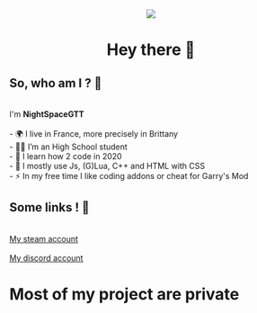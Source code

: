 <div align="center">
  <img src="https://raw.githubusercontent.com/rodrigograca31/rodrigograca31/master/matrix.svg"  />
</div>

###

<h1 align="center">Hey there 👋</h1>

###

## So, who am I ? 🤔

<p align="left">
  <br>
  I'm <strong>NightSpaceGTT</strong>
  <br>
  <br>
  - 🌍 I live in France, more precisely in Brittany
  <br>
  - 👨‍🏭 I’m an High School student
  <br>
  - 🎀 I learn how 2 code in 2020
  <br>
  - 🐐 I mostly use Js, (G)Lua, C++ and HTML with CSS
  <br>
  - ⚡ In my free time I like coding addons or cheat for Garry's Mod
</p>

## Some links ! 🔗

<p align="left">
  <br>
  <a href="https://steamcommunity.com/id/NightSpaceGTT/"> My steam account </a>
  <br>
  <br>
  <a href="https://discord.com/users/703516531333791825"> My discord account </a>
</p>

# Most of my project are private
